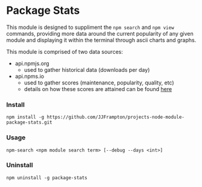 # Package Stats

This module is designed to suppliment the ```npm search``` and ```npm view``` commands, providing more data around the current popularity of any given module and displaying it within the terminal through ascii charts and graphs.

This module is comprised of two data sources: 
- api.npmjs.org
  - used to gather historical data (downloads per day)
- api.npms.io
  - used to gather scores (maintenance, popularity, quality, etc)
  - details on how these scores are attained can be found [here](https://github.com/npms-io/npms-analyzer/blob/master/docs/architecture.md)

### Install
```npm install -g https://github.com/JJFrampton/projects-node-module-package-stats.git```

### Usage
```npm-search <npm module search term> [--debug --days <int>]```

### Uninstall
```npm uninstall -g package-stats```
